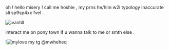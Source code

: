 oh ! hello misery !
call me hoshie , my prns he/him w2i
typology inaccurate sli sp9sp4xx fvel .

![ivantill](https://files.catbox.moe/d35tah.jpg)

interact me on pony town if u wanna talk to me or smth else .

!![mylove](https://files.catbox.moe/d2rfv9.gif) my tg @mwheheq
